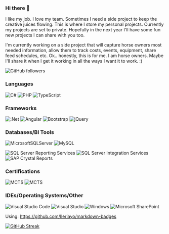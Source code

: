 ### Hi there 👋

<!--
**MiaJohnson/MiaJohnson** is a ✨ _special_ ✨ repository because its `README.md` (this file) appears on your GitHub profile.

Here are some ideas to get you started:

- 🔭 I’m currently working on ...
- 🌱 I’m currently learning ...
- 👯 I’m looking to collaborate on ...
- 🤔 I’m looking for help with ...
- 💬 Ask me about ...
- 📫 How to reach me: ...
- 😄 Pronouns: ...
- ⚡ Fun fact: ...
-->
I like my job. I love my team. Sometimes I need a side project to keep the creative juices flowing. This is where I store my personal projects. Currently my projects are set to private. Hopefully in the next year I'll have some fun new projects I can share with you too.

I'm currently working on a side project that will capture horse owners most needed information, allow them to track costs, events, equipment, share feed schedules, etc. Ok.. honestly, this is for me. I am horse owners. Maybe I'll share it when I get it working in all the ways I want it to work. :)

![GitHub followers](https://img.shields.io/github/followers/MiaJohnson?style=social)

### Languages
  ![C#](https://img.shields.io/badge/c%23-%23239120.svg?style=for-the-badge&logo=c-sharp&logoColor=white) 
  ![PHP](https://img.shields.io/badge/php-%23777BB4.svg?style=for-the-badge&logo=php&logoColor=white)
  ![TypeScript](https://img.shields.io/badge/typescript-%23007ACC.svg?style=for-the-badge&logo=typescript&logoColor=white)
  
### Frameworks
  ![.Net](https://img.shields.io/badge/.NET-5C2D91?style=for-the-badge&logo=.net&logoColor=white)
  ![Angular](https://img.shields.io/badge/angular-%23DD0031.svg?style=for-the-badge&logo=angular&logoColor=white)
  ![Bootstrap](https://img.shields.io/badge/bootstrap-%23563D7C.svg?style=for-the-badge&logo=bootstrap&logoColor=white)
  ![jQuery](https://img.shields.io/badge/jquery-%230769AD.svg?style=for-the-badge&logo=jquery&logoColor=white)

### Databases/BI Tools
  ![MicrosoftSQLServer](https://img.shields.io/badge/Microsoft%20SQL%20Sever-CC2927?style=for-the-badge&logo=microsoft%20sql%20server&logoColor=white)
  ![MySQL](https://img.shields.io/badge/mysql-%2300f.svg?style=for-the-badge&logo=mysql&logoColor=white)

  ![SQL Server Reporting Services](https://img.shields.io/badge/SQL%20Server%20Reporting%20Services-CC2927?style=for-the-badge&logo=microsoft%20sql%20server&logoColor=blue)
  ![SQL Server Integration Services](https://img.shields.io/badge/SQL%20Server%20Integration%20Services-CC2927?style=for-the-badge&logo=microsoft%20sql%20server&logoColor=green)
  ![SAP Crystal Reports](https://img.shields.io/badge/SAP%20Crystal%20Reports-%230769AD.svg?style=for-the-badge&logo=SAP&logoColor=white)

### Certifications
   ![MCTS](https://img.shields.io/badge/Microsoft%20Certified%20Technology%20Specialist-SQL%20Server%202005%20Business%20Intelligence%20Application%20Development-blue)
   ![MCTS](https://img.shields.io/static/v1?label=Microsoft%20Certified%20Technology%20Specialist&message=SharePoint%20Server%202007%20Configuration&color=#5E5E5E&)
   
### IDEs/Operating Systems/Other
  ![Visual Studio Code](https://img.shields.io/badge/Visual%20Studio%20Code-0078d7.svg?style=for-the-badge&logo=visual-studio-code&logoColor=white)
  ![Visual Studio](https://img.shields.io/badge/Visual%20Studio-5C2D91.svg?style=for-the-badge&logo=visual-studio&logoColor=white)
  ![Windows](https://img.shields.io/badge/Windows-0078D6?style=for-the-badge&logo=windows&logoColor=white)
  ![Microsoft SharePoint ](https://img.shields.io/badge/Microsoft_SharePoint-0078D4?style=for-the-badge&logo=microsoft-sharepoint&logoColor=white)

Using: https://github.com/Ileriayo/markdown-badges


[![GitHub Streak](https://streak-stats.demolab.com/?user=MiaJohnson)](https://git.io/streak-stats)
